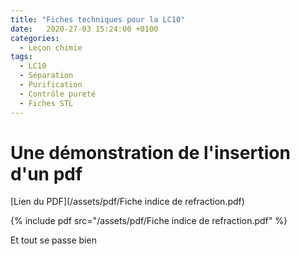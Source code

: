 ```yaml
---
title: "Fiches techniques pour la LC10"
date:   2020-27-03 15:24:00 +0100
categories:
  - Leçon chimie
tags:
  - LC10
  - Séparation
  - Purification
  - Contrôle pureté
  - Fiches STL
---
```


# Une démonstration de l'insertion d'un pdf

[Lien du PDF](/assets/pdf/Fiche indice de refraction.pdf)

{% include pdf src="/assets/pdf/Fiche indice de refraction.pdf" %}

Et tout se passe bien
